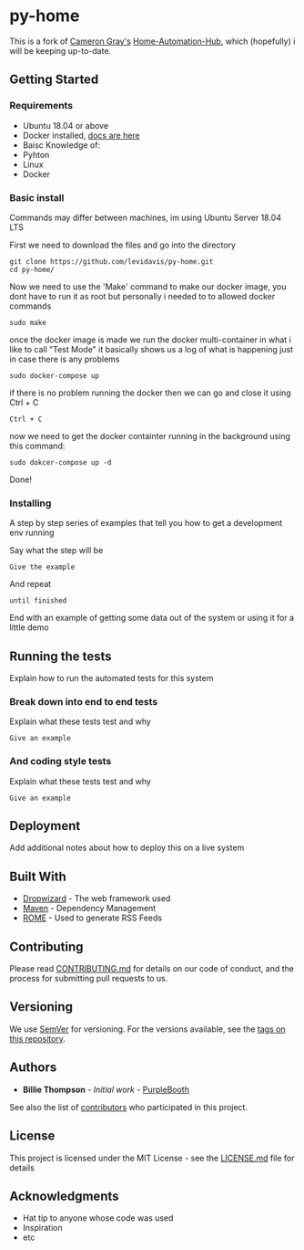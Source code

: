 # py-home

This is a fork of [Cameron Gray's](https://github.com/camerongray1515/) [Home-Automation-Hub](https://github.com/home-automation-hub/home-automation-hub/), which (hopefully) i will be keeping up-to-date.

## Getting Started

### Requirements
- Ubuntu 18.04 or above
- Docker installed, [docs are here](https://docs.docker.com/get-docker/)
- Baisc Knowledge of:
 - Pyhton
 - Linux
 - Docker

### Basic install

Commands may differ between machines, im using Ubuntu Server 18.04 LTS

First we need to download the files and go into the directory

```
git clone https://github.com/levidavis/py-home.git
cd py-home/
```
Now we need to use the 'Make' command to make our docker image, you dont have to run it as root but personally i needed to to allowed docker commands

```
sudo make
```
once the docker image is made we run the docker multi-container in what i like to call "Test Mode" it basically shows us a log of what is happening just in case there is any problems
```
sudo docker-compose up
```
if there is no problem running the docker then we can go and close it using Ctrl + C
```
Ctrl + C
```
now we need to get the docker containter running in the background using this command:
```
sudo dokcer-compose up -d
```

Done!

### Installing

A step by step series of examples that tell you how to get a development env running

Say what the step will be

```
Give the example
```

And repeat

```
until finished
```

End with an example of getting some data out of the system or using it for a little demo

## Running the tests

Explain how to run the automated tests for this system

### Break down into end to end tests

Explain what these tests test and why

```
Give an example
```

### And coding style tests

Explain what these tests test and why

```
Give an example
```

## Deployment

Add additional notes about how to deploy this on a live system

## Built With

* [Dropwizard](http://www.dropwizard.io/1.0.2/docs/) - The web framework used
* [Maven](https://maven.apache.org/) - Dependency Management
* [ROME](https://rometools.github.io/rome/) - Used to generate RSS Feeds

## Contributing

Please read [CONTRIBUTING.md](https://gist.github.com/PurpleBooth/b24679402957c63ec426) for details on our code of conduct, and the process for submitting pull requests to us.

## Versioning

We use [SemVer](http://semver.org/) for versioning. For the versions available, see the [tags on this repository](https://github.com/your/project/tags). 

## Authors

* **Billie Thompson** - *Initial work* - [PurpleBooth](https://github.com/PurpleBooth)

See also the list of [contributors](https://github.com/your/project/contributors) who participated in this project.

## License

This project is licensed under the MIT License - see the [LICENSE.md](LICENSE.md) file for details

## Acknowledgments

* Hat tip to anyone whose code was used
* Inspiration
* etc
